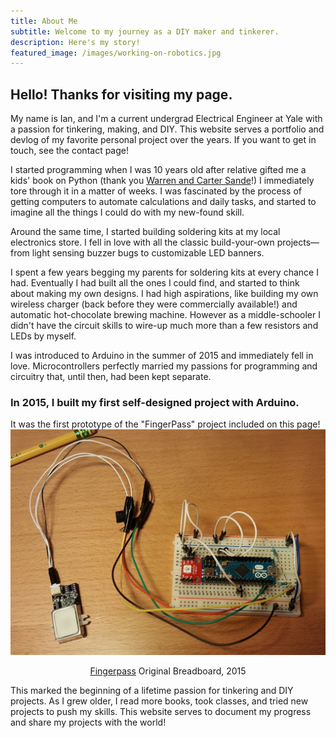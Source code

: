 ```yaml
---
title: About Me
subtitle: Welcome to my journey as a DIY maker and tinkerer.
description: Here's my story!
featured_image: /images/working-on-robotics.jpg
---
```


## Hello! Thanks for visiting my page.
My name is Ian, and I'm a current undergrad Electrical Engineer at Yale with a passion for tinkering, making, and DIY. This website serves a portfolio and devlog of my favorite personal project over the years. If you want to get in touch, see the contact page!

I started programming when I was 10 years old after relative gifted me a kids' book on Python (thank you [Warren and Carter Sande](https://www.manning.com/books/hello-world-third-edition)!) I immediately tore through it in a matter of weeks. I was fascinated by the process of getting computers to automate calculations and daily tasks, and started to imagine all the things I could do with my new-found skill.

Around the same time, I started building soldering kits at my local electronics store. I fell in love with all the classic build-your-own projects—from light sensing buzzer bugs to customizable LED banners.

I spent a few years begging my parents for soldering kits at every chance I had. Eventually I had built all the ones I could find, and started to think about making my own designs. I had high aspirations, like building my own wireless charger (back before they were commercially available!) and automatic hot-chocolate brewing machine. However as a middle-schooler I didn't have the circuit skills to wire-up much more than a few resistors and LEDs by myself.

I was introduced to Arduino in the summer of 2015 and immediately fell in love. Microcontrollers perfectly married my passions for programming and circuitry that, until then, had been kept separate.

### In 2015, I built my first self-designed project with Arduino.
It was the first prototype of the "FingerPass" project included on this page!
![](/images/projects/fingerpass/fingerpass-breadboard.jpg)

<center><a href="{{ project.url | relative_url }}">Fingerpass</a> Original Breadboard, 2015</center>

This marked the beginning of a lifetime passion for tinkering and DIY projects. As I grew older, I read more books, took classes, and tried new projects to push my skills. This website serves to document my progress and share my projects with the world!